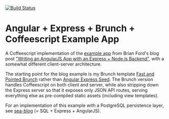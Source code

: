 [![Build Status](https://travis-ci.org/tdumitrescu/angular-express-coffee-blog.png?branch=master)](https://travis-ci.org/tdumitrescu/angular-express-coffee-blog)

# Angular + Express + Brunch + Coffeescript Example App

A Coffeescript implementation of the [example app](https://github.com/btford/angular-express-blog) from Brian Ford's blog post ["Writing an AngularJS App with an Express + Node.js Backend"](http://briantford.com/blog/angular-express.html), with a somewhat different client-server architecture.

The starting point for the blog example is my Brunch template [Fast and Pointed Brunch](https://github.com/tdumitrescu/fast-and-pointed-brunch) rather than [Angular Express Seed](https://github.com/btford/angular-express-seed). The Brunch version handles Coffeescript on both client and server, while also stripping down the Express server so that it exposes only JSON API routes, serving everything else as pre-compiled static assets (including view templates).

For an implementation of this example with a PostgreSQL persistence layer, see [sea-blog](https://github.com/tdumitrescu/sea-blog) (= SQL + Express + AngularJS).
